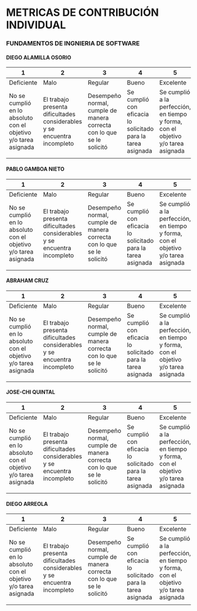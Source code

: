 # METRICAS DE CONTRIBUCIÓN INDIVIDUAL
### FUNDAMENTOS DE INGNIERIA DE SOFTWARE
#### DIEGO ALAMILLA OSORIO

| 1                                                               | 2                                                                        | 3                                                                     | 4                                                                | 5                                                                                 |
|-----------------------------------------------------------------|--------------------------------------------------------------------------|-----------------------------------------------------------------------|------------------------------------------------------------------|-----------------------------------------------------------------------------------|
| Deficiente                                                      | Malo                                                                     | Regular                                                               | Bueno                                                            | Excelente                                                                         |
| No se cumplió en lo absoluto con el objetivo y/o tarea asignada | El trabajo presenta dificultades considerables y se encuentra incompleto | Desempeño normal, cumple de manera correcta con lo que se le solicitó | Se cumplió con eficacia lo solicitado para la tarea asignada | Se cumplió a la perfección, en tiempo y forma, con el objetivo y/o tarea asignada |
|                                                                 |                                                                          |                                                                       |                                                                  |                                                                                   |                                                                            |


#### PABLO GAMBOA NIETO

| 1                                                               | 2                                                                        | 3                                                                     | 4                                                                | 5                                                                                 |
|-----------------------------------------------------------------|--------------------------------------------------------------------------|-----------------------------------------------------------------------|------------------------------------------------------------------|-----------------------------------------------------------------------------------|
| Deficiente                                                      | Malo                                                                     | Regular                                                               | Bueno                                                            | Excelente                                                                         |
| No se cumplió en lo absoluto con el objetivo y/o tarea asignada | El trabajo presenta dificultades considerables y se encuentra incompleto | Desempeño normal, cumple de manera correcta con lo que se le solicitó | Se cumplió con eficacia lo solicitado para la tarea asignada | Se cumplió a la perfección, en tiempo y forma, con el objetivo y/o tarea asignada |
|                                                                 |                                                                          |                                                                       |                                                                  |                                                                                   |


#### ABRAHAM CRUZ

| 1                                                               | 2                                                                        | 3                                                                     | 4                                                                | 5                                                                                 |
|-----------------------------------------------------------------|--------------------------------------------------------------------------|-----------------------------------------------------------------------|------------------------------------------------------------------|-----------------------------------------------------------------------------------|
| Deficiente                                                      | Malo                                                                     | Regular                                                               | Bueno                                                            | Excelente                                                                         |
| No se cumplió en lo absoluto con el objetivo y/o tarea asignada | El trabajo presenta dificultades considerables y se encuentra incompleto | Desempeño normal, cumple de manera correcta con lo que se le solicitó | Se cumplió con eficacia lo solicitado para la tarea asignada | Se cumplió a la perfección, en tiempo y forma, con el objetivo y/o tarea asignada |
|                                                                 |                                                                          |                                                                       |                                                                  |                                                                                   |


#### JOSE-CHI QUINTAL

| 1                                                               | 2                                                                        | 3                                                                     | 4                                                                | 5                                                                                 |
|-----------------------------------------------------------------|--------------------------------------------------------------------------|-----------------------------------------------------------------------|------------------------------------------------------------------|-----------------------------------------------------------------------------------|
| Deficiente                                                      | Malo                                                                     | Regular                                                               | Bueno                                                            | Excelente                                                                         |
| No se cumplió en lo absoluto con el objetivo y/o tarea asignada | El trabajo presenta dificultades considerables y se encuentra incompleto | Desempeño normal, cumple de manera correcta con lo que se le solicitó | Se cumplió con eficacia lo solicitado para la tarea asignada | Se cumplió a la perfección, en tiempo y forma, con el objetivo y/o tarea asignada |
|                                                                 |                                                                          |                                                                       |                                                                  |                                                                                   |


#### DIEGO ARREOLA

| 1                                                               | 2                                                                        | 3                                                                     | 4                                                                | 5                                                                                 |
|-----------------------------------------------------------------|--------------------------------------------------------------------------|-----------------------------------------------------------------------|------------------------------------------------------------------|-----------------------------------------------------------------------------------|
| Deficiente                                                      | Malo                                                                     | Regular                                                               | Bueno                                                            | Excelente                                                                         |
| No se cumplió en lo absoluto con el objetivo y/o tarea asignada | El trabajo presenta dificultades considerables y se encuentra incompleto | Desempeño normal, cumple de manera correcta con lo que se le solicitó | Se cumplió con eficacia lo solicitado para la tarea asignada | Se cumplió a la perfección, en tiempo y forma, con el objetivo y/o tarea asignada |
|                                                                 |                                                                          |                                                                       |                                                                  |                                                                                   |